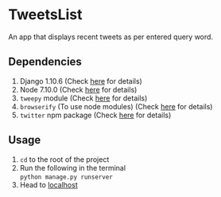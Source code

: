 TweetsList
==========

An app that displays recent tweets as per entered query word.

## Dependencies
1. Django 1.10.6 (Check [here](https://www.djangoproject.com/ "Django") for details)
2. Node 7.10.0 (Check [here](https://nodejs.org/en/ "Nodejs") for details)
3. `tweepy` module (Check [here](http://tweepy.readthedocs.io/en/v3.5.0/ "Tweepy") for details)
4. `browserify` (To use node modules) (Check [here](http://browserify.org/ "Browserify") for details)
5. `twitter` npm package (Check [here](https://www.npmjs.com/package/twitter "twitter-npm") for details)

## Usage
1. `cd` to the root of the project  
2. Run the following in the terminal   
   ```python manage.py runserver```
3. Head to [localhost](http://localhost:8000 "localhost")
